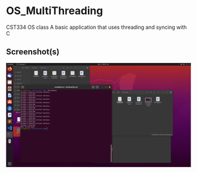 # OS_MultiThreading
CST334 OS class
A basic application that uses threading and syncing with C

## Screenshot(s)
![App Screenshot](https://github.com/MiCe-exe/OS_MultiThreading/blob/main/threadSync.png)
